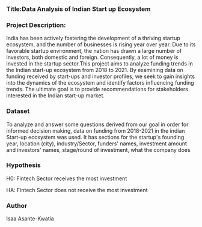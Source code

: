 ### Title:Data Analysis of Indian Start up Ecosystem

### Project Description:
India has been actively fostering the development of a thriving startup ecosystem, and the number of businesses is rising year over year. Due to its favorable startup environment, the nation has drawn a large number of investors, both domestic and foreign. Consequently, a lot of money is invested in the startup sector.This project aims to analyze funding trends in the Indian start-up ecosystem from 2018 to 2021. By examining data on funding received by start-ups and investor profiles, we seek to gain insights into the dynamics of the ecosystem and identify factors influencing funding trends. The ultimate goal is to provide recommendations for stakeholders interested in the Indian start-up market.

### Dataset
To analyze and answer some questions derived from our goal in order for informed decision making,  data on funding from  2018-2021 in the indian Start-up ecosystem was used. It has sections for the startup's founding year, location (city), industry/Sector, funders' names, investment amount and investors' names, stage/round of investment, what the company does


### Hypothesis
H0: Fintech Sector receives the most investment

HA: Fintech Sector does not receive the most investment

### Author
Isaa Asante-Kwatia
